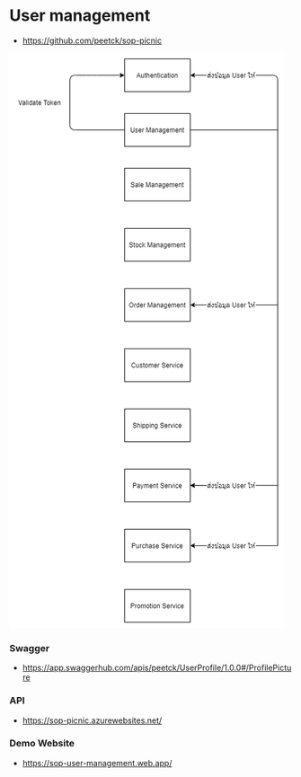 # User management

- https://github.com/peetck/sop-picnic

<img src='/diagram.png' />

### Swagger
- https://app.swaggerhub.com/apis/peetck/UserProfile/1.0.0#/ProfilePicture

### API
- https://sop-picnic.azurewebsites.net/

### Demo Website
- https://sop-user-management.web.app/
